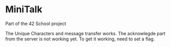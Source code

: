 # MiniTalk
Part of the 42 School project


The Unique Characters and message transfer works. The acknowlegde part from the server is not working yet. To get it working, need to set a flag. 
